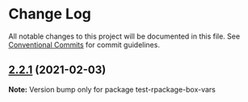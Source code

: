 # Change Log

All notable changes to this project will be documented in this file.
See [Conventional Commits](https://conventionalcommits.org) for commit guidelines.

## [2.2.1](https://github.com/reme3d2y/test-rpackage-box/compare/test-rpackage-box-vars@2.2.9...test-rpackage-box-vars@2.2.1) (2021-02-03)

**Note:** Version bump only for package test-rpackage-box-vars
